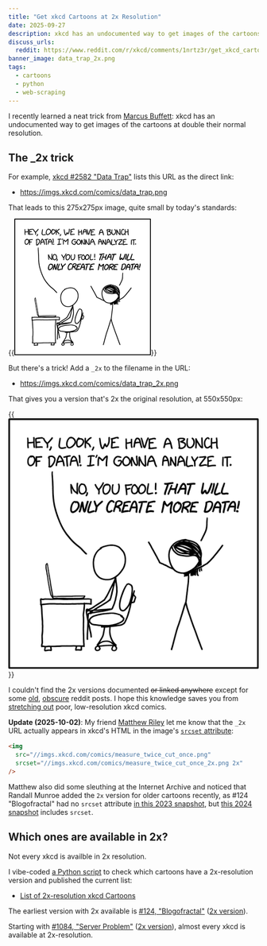 ```yaml
---
title: "Get xkcd Cartoons at 2x Resolution"
date: 2025-09-27
description: xkcd has an undocumented way to get images of the cartoons at double their normal resolution.
discuss_urls:
  reddit: https://www.reddit.com/r/xkcd/comments/1nrtz3r/get_xkcd_cartoons_at_2x_resolution/
banner_image: data_trap_2x.png
tags:
  - cartoons
  - python
  - web-scraping
---
```


I recently learned a neat trick from [Marcus Buffett](https://mbuffett.com/): xkcd has an undocumented way to get images of the cartoons at double their normal resolution.

## The \_2x trick

For example, [xkcd #2582 "Data Trap"](https://xkcd.com/2582/) lists this URL as the direct link:

- <https://imgs.xkcd.com/comics/data_trap.png>

That leads to this 275x275px image, quite small by today's standards:

{{<img src="data_trap.png">}}

But there's a trick! Add a `_2x` to the filename in the URL:

- <https://imgs.xkcd.com/comics/data_trap_2x.png>

That gives you a version that's 2x the original resolution, at 550x550px:

{{<img src="data_trap_2x.png">}}

I couldn't find the 2x versions documented ~~or linked anywhere~~ except for some [old](https://www.reddit.com/r/xkcd/comments/5huz2a/xkcd_comics_are_being_replaced_with_2xresolution/), [obscure](https://www.reddit.com/r/xkcd/comments/g23yqe/you_should_know_that_for_all_comics_after_xkcd/) reddit posts. I hope this knowledge saves you from [stretching out](https://xkcd.com/1683/) poor, low-resolution xkcd comics.

**Update (2025-10-02)**: My friend [Matthew Riley](https://bsky.app/profile/matt.dev) let me know that the `_2x` URL actually appears in xkcd's HTML in the image's [`srcset` attribute](https://developer.mozilla.org/en-US/docs/Web/API/HTMLImageElement/srcset):

```html
<img
  src="//imgs.xkcd.com/comics/measure_twice_cut_once.png"
  srcset="//imgs.xkcd.com/comics/measure_twice_cut_once_2x.png 2x"
/>
```

Matthew also did some sleuthing at the Internet Archive and noticed that Randall Munroe added the `2x` version for older cartoons recently, as #124 "Blogofractal" had no `srcset` attribute [in this 2023 snapshot](https://web.archive.org/web/20230328151746id_/https://xkcd.com/124/), but [this 2024 snapshot](https://web.archive.org/web/20240214232741id_/https://xkcd.com/124/) includes `srcset`.

## Which ones are available in 2x?

Not every xkcd is availble in 2x resolution.

I vibe-coded [a Python script](check_xkcd_2x.py) to check which cartoons have a 2x-resolution version and published the current list:

- [List of 2x-resolution xkcd Cartoons](/notes/xkcd-2x-resolution-list/)

The earliest version with 2x available is [#124, "Blogofractal"](https://xkcd.com/124/) ([2x version](https://imgs.xkcd.com/comics/blogofractal_2x.png)).

Starting with [#1084, "Server Problem"](https://xkcd.com/1084/) ([2x version](https://imgs.xkcd.com/comics/server_problem_2x.png)), almost every xkcd is available at 2x-resolution.

##
